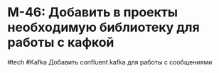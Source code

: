 # M-46: Добавить в проекты необходимую библиотеку для работы с кафкой
#tech #Kafka 
Добавить confluent kafka для работы с сообщениями